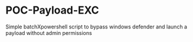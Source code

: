 # POC-Payload-EXC
Simple batchXpowershell script to bypass windows defender and launch a payload without admin permissions
